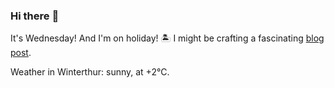 ### Hi there :wave:

It's Wednesday! And I'm on holiday! :desert_island: I might be crafting a fascinating [blog post](https://benjaminwuethrich.dev).

Weather in Winterthur: sunny, at +2°C.
